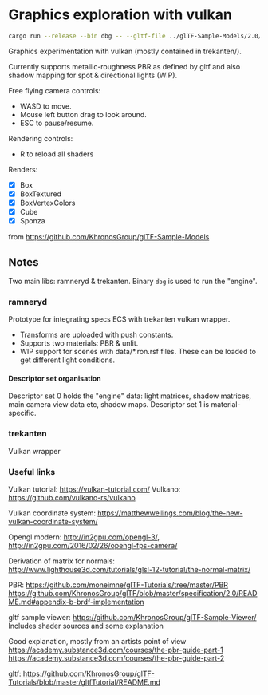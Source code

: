 # Graphics exploration with vulkan

```sh
cargo run --release --bin dbg -- --gltf-file ../glTF-Sample-Models/2.0/Sponza/glTF/Sponza.gltf --rsf-file data/ambient_light.ron.rsf --rsf-file data/spot_light.ron.rsf
```

Graphics experimentation with vulkan (mostly contained in trekanten/).

Currently supports metallic-roughness PBR as defined by gltf and also shadow mapping for spot & directional lights (WIP).

Free flying camera controls:

* WASD to move.
* Mouse left button drag to look around.
* ESC to pause/resume.

Rendering controls:

* R to reload all shaders

Renders:

* [x] Box
* [x] BoxTextured
* [x] BoxVertexColors
* [x] Cube
* [x] Sponza

from <https://github.com/KhronosGroup/glTF-Sample-Models>

## Notes

Two main libs: ramneryd & trekanten. Binary `dbg` is used to run the "engine".

### ramneryd

Prototype for integrating specs ECS with trekanten vulkan wrapper.

* Transforms are uploaded with push constants.
* Supports two materials: PBR & unlit.
* WIP support for scenes with data/*.ron.rsf files. These can be loaded to get different light conditions.

#### Descriptor set organisation

Descriptor set 0 holds the "engine" data: light matrices, shadow matrices, main camera view data etc, shadow maps.
Descriptor set 1 is material-specific.

### trekanten

Vulkan wrapper

### Useful links

Vulkan tutorial: <https://vulkan-tutorial.com/>
Vulkano: <https://github.com/vulkano-rs/vulkano>

Vulkan coordinate system: <https://matthewwellings.com/blog/the-new-vulkan-coordinate-system/>

Opengl modern: <http://in2gpu.com/opengl-3/>, <http://in2gpu.com/2016/02/26/opengl-fps-camera/>

Derivation of matrix for normals:
<http://www.lighthouse3d.com/tutorials/glsl-12-tutorial/the-normal-matrix/>

PBR:
<https://github.com/moneimne/glTF-Tutorials/tree/master/PBR>
<https://github.com/KhronosGroup/glTF/blob/master/specification/2.0/README.md#appendix-b-brdf-implementation>

gltf sample viewer:
<https://github.com/KhronosGroup/glTF-Sample-Viewer/>
Includes shader sources and some explanation

Good explanation, mostly from an artists point of view
<https://academy.substance3d.com/courses/the-pbr-guide-part-1>
<https://academy.substance3d.com/courses/the-pbr-guide-part-2>

gltf:
<https://github.com/KhronosGroup/glTF-Tutorials/blob/master/gltfTutorial/README.md>
